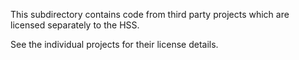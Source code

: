 This subdirectory contains code from third party projects which are licensed separately to the HSS.

See the individual projects for their license details.
